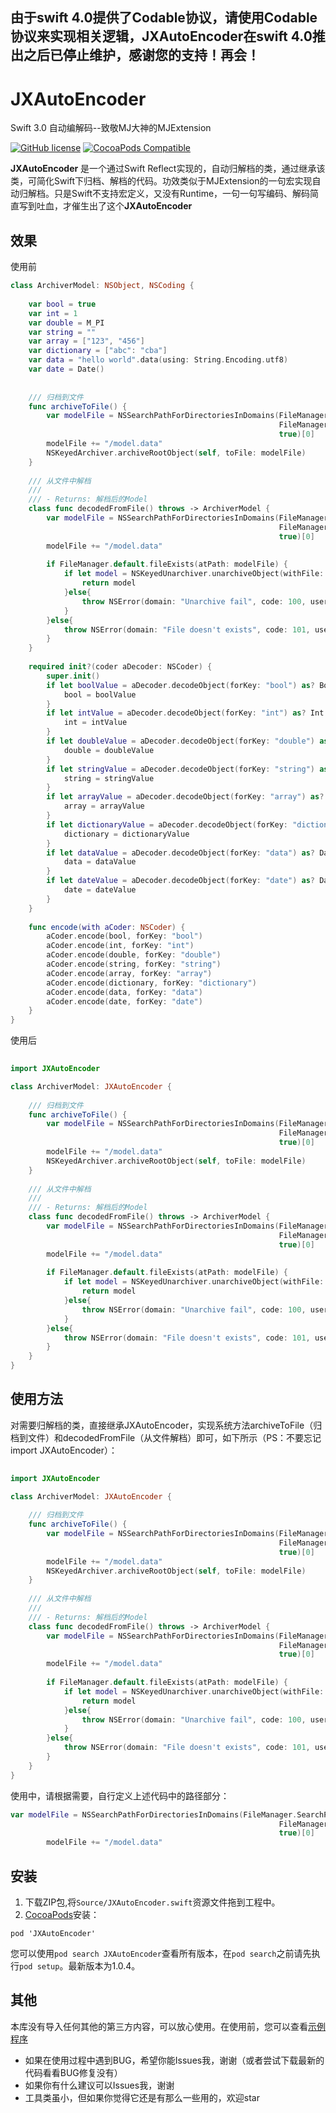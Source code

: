 ## 由于swift 4.0提供了Codable协议，请使用Codable协议来实现相关逻辑，JXAutoEncoder在swift 4.0推出之后已停止维护，感谢您的支持！再会！
# JXAutoEncoder
Swift 3.0 自动编解码--致敬MJ大神的MJExtension

[![GitHub license](https://img.shields.io/badge/license-MIT-blue.svg)](https://raw.githubusercontent.com/DeveloperJx/JXAutoEncoder/master/LICENSE)
[![CocoaPods Compatible](https://img.shields.io/cocoapods/v/JXAutoEncoder.svg)](https://img.shields.io/cocoapods/v/JXAutoEncoder.svg)


**JXAutoEncoder** 是一个通过Swift Reflect实现的，自动归解档的类，通过继承该类，可简化Swift下归档、解档的代码。功效类似于MJExtension的一句宏实现自动归解档。只是Swift不支持宏定义，又没有Runtime，一句一句写编码、解码简直写到吐血，才催生出了这个**JXAutoEncoder**


## 效果

使用前

```Swift
class ArchiverModel: NSObject, NSCoding {
    
    var bool = true
    var int = 1
    var double = M_PI
    var string = ""
    var array = ["123", "456"]
    var dictionary = ["abc": "cba"]
    var data = "hello world".data(using: String.Encoding.utf8)
    var date = Date()
    
    
    /// 归档到文件
    func archiveToFile() {
        var modelFile = NSSearchPathForDirectoriesInDomains(FileManager.SearchPathDirectory.documentDirectory,
                                                            FileManager.SearchPathDomainMask.userDomainMask,
                                                            true)[0]
        modelFile += "/model.data"
        NSKeyedArchiver.archiveRootObject(self, toFile: modelFile)
    }
    
    /// 从文件中解档
    ///
    /// - Returns: 解档后的Model
    class func decodedFromFile() throws -> ArchiverModel {
        var modelFile = NSSearchPathForDirectoriesInDomains(FileManager.SearchPathDirectory.documentDirectory,
                                                            FileManager.SearchPathDomainMask.userDomainMask,
                                                            true)[0]
        modelFile += "/model.data"
        
        if FileManager.default.fileExists(atPath: modelFile) {
            if let model = NSKeyedUnarchiver.unarchiveObject(withFile: modelFile) as? ArchiverModel {
                return model
            }else{
                throw NSError(domain: "Unarchive fail", code: 100, userInfo: nil)
            }
        }else{
            throw NSError(domain: "File doesn't exists", code: 101, userInfo: nil)
        }
    }
    
    required init?(coder aDecoder: NSCoder) {
        super.init()
        if let boolValue = aDecoder.decodeObject(forKey: "bool") as? Bool {
            bool = boolValue
        }
        if let intValue = aDecoder.decodeObject(forKey: "int") as? Int {
            int = intValue
        }
        if let doubleValue = aDecoder.decodeObject(forKey: "double") as? Double {
            double = doubleValue
        }
        if let stringValue = aDecoder.decodeObject(forKey: "string") as? String {
            string = stringValue
        }
        if let arrayValue = aDecoder.decodeObject(forKey: "array") as? [String] {
            array = arrayValue
        }
        if let dictionaryValue = aDecoder.decodeObject(forKey: "dictionary") as? [String: String] {
            dictionary = dictionaryValue
        }
        if let dataValue = aDecoder.decodeObject(forKey: "data") as? Data {
            data = dataValue
        }
        if let dateValue = aDecoder.decodeObject(forKey: "date") as? Date {
            date = dateValue
        }
    }
    
    func encode(with aCoder: NSCoder) {
        aCoder.encode(bool, forKey: "bool")
        aCoder.encode(int, forKey: "int")
        aCoder.encode(double, forKey: "double")
        aCoder.encode(string, forKey: "string")
        aCoder.encode(array, forKey: "array")
        aCoder.encode(dictionary, forKey: "dictionary")
        aCoder.encode(data, forKey: "data")
        aCoder.encode(date, forKey: "date")
    }
}
```

使用后

```Swift
	
import JXAutoEncoder

class ArchiverModel: JXAutoEncoder {
    
    /// 归档到文件
    func archiveToFile() {
        var modelFile = NSSearchPathForDirectoriesInDomains(FileManager.SearchPathDirectory.documentDirectory,
                                                            FileManager.SearchPathDomainMask.userDomainMask,
                                                            true)[0]
        modelFile += "/model.data"
        NSKeyedArchiver.archiveRootObject(self, toFile: modelFile)
    }
    
    /// 从文件中解档
    ///
    /// - Returns: 解档后的Model
    class func decodedFromFile() throws -> ArchiverModel {
        var modelFile = NSSearchPathForDirectoriesInDomains(FileManager.SearchPathDirectory.documentDirectory,
                                                            FileManager.SearchPathDomainMask.userDomainMask,
                                                            true)[0]
        modelFile += "/model.data"
        
        if FileManager.default.fileExists(atPath: modelFile) {
            if let model = NSKeyedUnarchiver.unarchiveObject(withFile: modelFile) as? ArchiverModel {
                return model
            }else{
                throw NSError(domain: "Unarchive fail", code: 100, userInfo: nil)
            }
        }else{
            throw NSError(domain: "File doesn't exists", code: 101, userInfo: nil)
        }
    }
}
```

## 使用方法
对需要归解档的类，直接继承JXAutoEncoder，实现系统方法archiveToFile（归档到文件）和decodedFromFile（从文件解档）即可，如下所示（PS：不要忘记import JXAutoEncoder）：

```Swift
	
import JXAutoEncoder

class ArchiverModel: JXAutoEncoder {
    
    /// 归档到文件
    func archiveToFile() {
        var modelFile = NSSearchPathForDirectoriesInDomains(FileManager.SearchPathDirectory.documentDirectory,
                                                            FileManager.SearchPathDomainMask.userDomainMask,
                                                            true)[0]
        modelFile += "/model.data"
        NSKeyedArchiver.archiveRootObject(self, toFile: modelFile)
    }
    
    /// 从文件中解档
    ///
    /// - Returns: 解档后的Model
    class func decodedFromFile() throws -> ArchiverModel {
        var modelFile = NSSearchPathForDirectoriesInDomains(FileManager.SearchPathDirectory.documentDirectory,
                                                            FileManager.SearchPathDomainMask.userDomainMask,
                                                            true)[0]
        modelFile += "/model.data"
        
        if FileManager.default.fileExists(atPath: modelFile) {
            if let model = NSKeyedUnarchiver.unarchiveObject(withFile: modelFile) as? ArchiverModel {
                return model
            }else{
                throw NSError(domain: "Unarchive fail", code: 100, userInfo: nil)
            }
        }else{
            throw NSError(domain: "File doesn't exists", code: 101, userInfo: nil)
        }
    }
}
```

使用中，请根据需要，自行定义上述代码中的路径部分：

```Swift
var modelFile = NSSearchPathForDirectoriesInDomains(FileManager.SearchPathDirectory.documentDirectory,
                                                            FileManager.SearchPathDomainMask.userDomainMask,
                                                            true)[0]
        modelFile += "/model.data"
```

## 安装
1. 下载ZIP包,将`Source/JXAutoEncoder.swift`资源文件拖到工程中。
2. [CocoaPods](https://cocoapods.org/)安装：
```
pod 'JXAutoEncoder' 
```

您可以使用`pod search JXAutoEncoder`查看所有版本，在`pod search`之前请先执行`pod setup`。最新版本为1.0.4。

## 其他
本库没有导入任何其他的第三方内容，可以放心使用。在使用前，您可以查看[示例程序](https://github.com/DeveloperJx/JXAutoEncoder/tree/master/Demo)

* 如果在使用过程中遇到BUG，希望你能Issues我，谢谢（或者尝试下载最新的代码看看BUG修复没有）
* 如果你有什么建议可以Issues我，谢谢
* 工具类虽小，但如果你觉得它还是有那么一些用的，欢迎star
